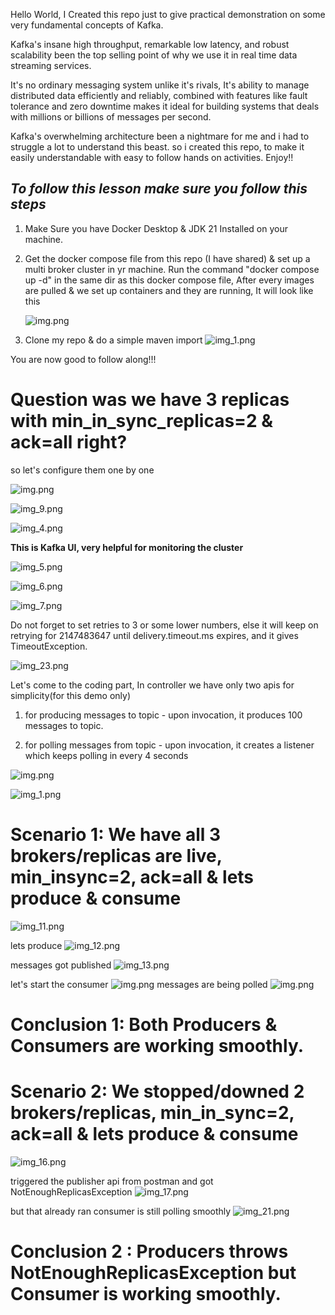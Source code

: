 Hello World, 
I Created this repo just to give practical demonstration on some very fundamental concepts of Kafka.

Kafka's insane high throughput, remarkable low latency, and robust scalability 
been the top selling point of why we use it in real time data streaming services.

It's no ordinary messaging system unlike it's rivals,
It's ability to manage distributed data efficiently and reliably, 
combined with features like fault tolerance and zero downtime makes it ideal for 
building systems that deals with millions or billions of messages per second.


Kafka's overwhelming architecture been a nightmare for me and i had to struggle a lot 
to understand this beast. so i created this repo, 
to make it easily understandable with easy to follow hands on activities. Enjoy!!

## _**To follow this lesson make sure you follow this steps**_

1) Make Sure you have Docker Desktop & JDK 21 Installed on your machine.
2) Get the docker compose file from this repo (I have shared) & set up a multi broker cluster in yr machine.
   Run the command "docker compose up -d" in the same dir as this docker compose file, 
   After every images are pulled & we set up containers and they are running, It will look like this

   ![img.png](setup_static/img.png)


3) Clone my repo & do a simple maven import
   ![img_1.png](not_enough_replica_static/img_1.png)

You are now good to follow along!!!

# **Question was we have 3 replicas with min_in_sync_replicas=2 & ack=all right?**

so let's configure them one by one

![img.png](not_enough_replica_static/img.png)

![img_9.png](not_enough_replica_static/img_9.png)

![img_4.png](not_enough_replica_static/img_4.png)

**This is Kafka UI, very helpful for monitoring the cluster**

![img_5.png](not_enough_replica_static/img_5.png)

![img_6.png](not_enough_replica_static/img_6.png)

![img_7.png](not_enough_replica_static/img_7.png)

Do not forget to set retries to 3 or some lower numbers, else it will keep on retrying for 2147483647 
until delivery.timeout.ms expires, and it gives TimeoutException.

![img_23.png](not_enough_replica_static/img_23.png)

Let's come to the coding part, In controller we have only two apis for simplicity(for this demo only)

1) for producing messages to topic - upon invocation, it produces 100 messages to topic. 

2) for polling messages from topic - upon invocation, it creates a listener which keeps polling in every 4 seconds

![img.png](not_enough_replica_static/img_producer.png)

![img_1.png](not_enough_replica_static/img_consumer.png)


# **Scenario 1: We have all 3 brokers/replicas are live, min_insync=2, ack=all & lets produce & consume**

![img_11.png](not_enough_replica_static/img_11.png)

lets produce
![img_12.png](not_enough_replica_static/img_12.png)

messages got published
![img_13.png](not_enough_replica_static/img_13.png)

let's start the consumer
![img.png](img.png)
messages are being polled
![img.png](not_enough_replica_static/img_polling.png)

# **Conclusion 1: Both Producers & Consumers are working smoothly.**


# **Scenario 2: We stopped/downed  2 brokers/replicas, min_in_sync=2, ack=all & lets produce & consume**


![img_16.png](not_enough_replica_static/img_16.png)

triggered the publisher api from postman and got NotEnoughReplicasException 
![img_17.png](not_enough_replica_static/img_17.png)

but that already ran consumer is still polling smoothly
![img_21.png](not_enough_replica_static/img_21.png)


# **Conclusion 2 : Producers throws NotEnoughReplicasException but Consumer is working smoothly.**


















